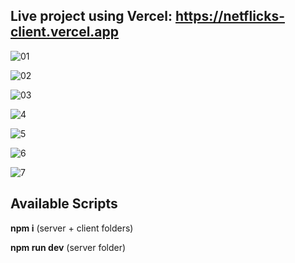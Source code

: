 ## Live project using Vercel: https://netflicks-client.vercel.app

![01](https://github.com/BiranV/NetFlicks/assets/59264488/68a780b5-4a5e-42c6-80a3-1958f209c677)

![02](https://github.com/BiranV/NetFlicks/assets/59264488/bc395d16-ad9d-4205-85fc-27ab910de5fe)

![03](https://github.com/BiranV/NetFlicks/assets/59264488/47d3e1a0-5d8a-4cb1-bbe8-41c10d75e65a)

![4](https://github.com/BiranV/NetFlicks/assets/59264488/3ca46ba3-1654-4d54-99b6-a9f469c19084)

![5](https://github.com/BiranV/NetFlicks/assets/59264488/f08056df-2112-401e-a932-f6dfe4ea07a9)

![6](https://github.com/BiranV/NetFlicks/assets/59264488/1a9437af-5237-48cc-b2af-f7abcd9eef46)

![7](https://github.com/BiranV/NetFlicks/assets/59264488/b0fd67f2-dab2-4cdf-abff-1088c6588e12)

## Available Scripts

**npm i** (server + client folders)

**npm run dev** (server folder)
